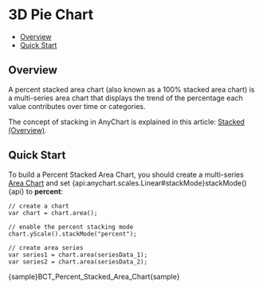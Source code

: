 # 3D Pie Chart

* [Overview](#overview)
* [Quick Start](#quick_start)

## Overview

A percent stacked area chart (also known as a 100% stacked area chart) is a multi-series area chart that displays the trend of the percentage each value contributes over time or categories.

The concept of stacking in AnyChart is explained in this article: [Stacked (Overview)](../Overview).

## Quick Start

To build a Percent Stacked Area Chart, you should create a multi-series [Area Chart](../../Area_Chart) and set {api:anychart.scales.Linear#stackMode}stackMode(){api} to <strong>percent</strong>:

```
// create a chart
var chart = chart.area();

// enable the percent stacking mode
chart.yScale().stackMode("percent");

// create area series
var series1 = chart.area(seriesData_1);
var series2 = chart.area(seriesData_2);
```

{sample}BCT\_Percent\_Stacked\_Area\_Chart{sample}

